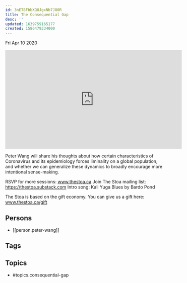 ```yaml
---
id: 3nET8FbbXQOJgxNb7J80R
title: The Consequential Gap
desc: ''
updated: 1639759165177
created: 1586479334000
---
```





Fri Apr 10 2020

<iframe width="560" height="315" src="https://www.youtube.com/embed/fgLyXwCqxZE" title="The Consequential Gap w/ Peter Wang" frameborder="0" allow="accelerometer; autoplay; clipboard-write; encrypted-media; gyroscope; picture-in-picture" allowfullscreen ></iframe>

Peter Wang will share his thoughts about how certain characteristics of Coronavirus and its epidemiology forces liminality on a global population, and whether we can generalize these dynamics to broadly encourage more intentional sense-making. 

RSVP for more sessions: www.thestoa.ca
Join The Stoa mailing list: https://thestoa.substack.com
Intro song: Kali Yuga Blues by Bardo Pond

The Stoa is based on the gift economy. You can give us a gift here: www.thestoa.ca/gift

## Persons

- [[person.peter-wang]]

## Tags



## Topics

- #topics.consequential-gap

